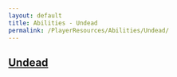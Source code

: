 ```yaml
---
layout: default
title: Abilities - Undead
permalink: /PlayerResources/Abilities/Undead/
---
```

## [Undead](#Undead)

